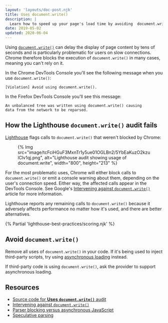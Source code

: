 ```yaml
---
layout: 'layouts/doc-post.njk'
title: Uses document.write()
description: |
  Learn how to speed up your page's load time by avoiding  document.write().
date: 2019-05-02
updated: 2020-06-04
---
```


Using [`document.write()`](https://developer.mozilla.org/docs/Web/API/Document/write)
can delay the display of page content by tens of seconds
and is particularly problematic for users on slow connections.
Chrome therefore blocks the execution of `document.write()` in many cases,
meaning you can't rely on it.

In the Chrome DevTools Console you'll see the following message when you use `document.write()`:

```text
[Violation] Avoid using document.write().
```

In the Firefox DevTools Console you'll see this message:

```text
An unbalanced tree was written using document.write() causing
data from the network to be reparsed.
```

## How the Lighthouse `document.write()` audit fails

[Lighthouse](https://developers.google.com/web/tools/lighthouse/) flags
calls to `document.write()` that weren't blocked by Chrome:

<figure>
  {% Img src="image/tcFciHGuF3MxnTr1y5ue01OGLBn2/5YbEaKuzO2kzulClv1qj.png", alt="Lighthouse audit showing usage of document.write", width="800", height="213" %}
</figure>

For the most problematic uses,
Chrome will either block calls to `document.write()`
or emit a console warning about them, depending on the user's connection speed.
Either way, the affected calls appear in the DevTools Console.
See Google's [Intervening against `document.write()`](https://developers.google.com/web/updates/2016/08/removing-document-write)
article for more information.

Lighthouse reports any remaining calls to `document.write()`
because it adversely affects performance no matter how it's used,
and there are better alternatives.


{% Partial 'lighthouse-best-practices/scoring.njk' %}

## Avoid `document.write()`

Remove all uses of `document.write()` in your code. If it's being used
to inject third-party scripts, try using
[asynchronous loading](https://developers.google.com/web/fundamentals/performance/critical-rendering-path/adding-interactivity-with-javascript#parser_blocking_versus_asynchronous_javascript)
instead.

If third-party code is using `document.write()`,
ask the provider to support asynchronous loading.

## Resources

- [Source code for **Uses `document.write()`** audit](https://github.com/GoogleChrome/lighthouse/blob/master/lighthouse-core/audits/dobetterweb/no-document-write.js)
- [Intervening against `document.write()`](https://developers.google.com/web/updates/2016/08/removing-document-write)
- [Parser blocking versus asynchronous JavaScript](https://developers.google.com/web/fundamentals/performance/critical-rendering-path/adding-interactivity-with-javascript#parser_blocking_versus_asynchronous_javascript)
- [Speculative parsing](https://developer.mozilla.org/docs/Glossary/speculative_parsing)
